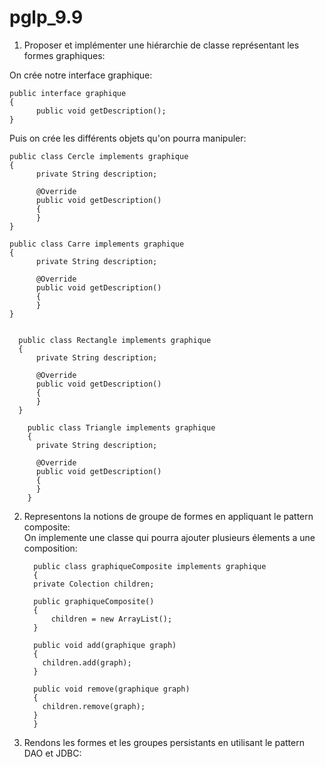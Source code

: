 # pglp_9.9

1) Proposer et implémenter une hiérarchie de classe représentant les formes graphiques:

On crée notre interface graphique:

    public interface graphique
    {
          public void getDescription();
    }
    
Puis on crée les différents objets qu'on pourra manipuler:

    public class Cercle implements graphique
    {
          private String description;
          
          @Override
          public void getDescription()
          {
          }
    }
    
    public class Carre implements graphique
    {
          private String description;
          
          @Override
          public void getDescription()
          {
          }
    }
    
    
      public class Rectangle implements graphique
      {
          private String description;
          
          @Override
          public void getDescription()
          {
          }
      }
    
        public class Triangle implements graphique
        {
          private String description;
          
          @Override
          public void getDescription()
          {
          }
        }
        
   2) Representons la notions de groupe de formes en appliquant le pattern composite:     
   On implemente une classe qui pourra ajouter plusieurs élements a une composition:
   
            public class graphiqueComposite implements graphique
            {
            private Colection children;
            
            public graphiqueComposite()
            {
                children = new ArrayList();
            }
            
            public void add(graphique graph)
            {
              children.add(graph);
            }
            
            public void remove(graphique graph)
            {
              children.remove(graph);
            }
            }

   3) Rendons les formes et les groupes persistants en utilisant le pattern DAO et JDBC:
   
   

